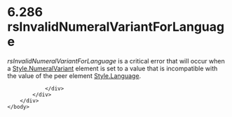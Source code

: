 <html dir="LTR" xmlns:mshelp="http://msdn.microsoft.com/mshelp" xmlns:ddue="http://ddue.schemas.microsoft.com/authoring/2003/5" xmlns:xlink="http://www.w3.org/1999/xlink" xmlns:tool="http://www.microsoft.com/tooltip">
    <head>
        <meta http-equiv="Content-Type" content="text/html; CHARSET=utf-8"></meta>
        <meta name="save" content="history"></meta>
        <title>6.286 rsInvalidNumeralVariantForLanguage</title>
        <xml>
            <mshelp:toctitle title="6.286 rsInvalidNumeralVariantForLanguage"></mshelp:toctitle>
            <mshelp:rltitle title="[MS-RDL]: rsInvalidNumeralVariantForLanguage"></mshelp:rltitle>
            <mshelp:keyword index="A" term="2278d1f0-1f23-4e4e-b31e-0218e84adadd"></mshelp:keyword>
            <mshelp:attr name="DCSext.ContentType" value="open specification"></mshelp:attr>
            <mshelp:attr name="AssetID" value="2278d1f0-1f23-4e4e-b31e-0218e84adadd"></mshelp:attr>
            <mshelp:attr name="TopicType" value="kbRef"></mshelp:attr>
            <mshelp:attr name="DCSext.Title" value="[MS-RDL]: rsInvalidNumeralVariantForLanguage" />
        </xml>
    </head>
    <body>
        <div id="header">
            <h1 class="heading">6.286 rsInvalidNumeralVariantForLanguage</h1>
        </div>
        <div id="mainSection">
            <div id="mainBody">
                <div id="allHistory" class="saveHistory"></div>
                <div id="sectionSection0" class="section" name="collapseableSection">
                    

<p><i>rsInvalidNumeralVariantForLanguage</i> is a critical
error that will occur when a <a href="e1b67670-1195-48a5-afd8-033107befe20.md">Style.NumeralVariant</a>
element is set to a value that is incompatible with the value of the peer
element <a href="24ec0449-f8b7-4c6f-bcf8-1f08537176be.md">Style.Language</a>.</p>


                </div>
            </div>
        </div>
    </body>
</html>